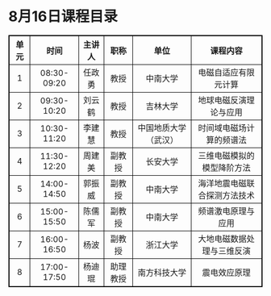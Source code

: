 # 8月16日课程目录

<style>
        table { border-collapse: collapse;}
        table,table tr th, table tr td { border:1px solid #000000; }
    </style>

<table align="center" cellpadding="6">
    <tr>
        <th align="center" valign="middle">单元</th align="center" valign="middle">
        <th align="center" valign="middle">时间</th align="center" valign="middle">
        <th align="center" valign="middle">主讲人</th align="center" valign="middle">
        <th align="center" valign="middle">职称</th align="center" valign="middle">
        <th align="center" valign="middle">单位</th align="center" valign="middle">
        <th align="center" valign="middle">课程内容</th align="center" valign="middle">
   </tr>
    <tr>
  		<td align="center" valign="middle">1</td>
        <td align="center" valign="middle">08:30-09:20</td>
        <td align="center" valign="middle">任政勇</td>
        <td align="center" valign="middle">教授</td>
        <td align="center" valign="middle">中南大学</td>
        <td align="center" valign="middle">电磁自适应有限元计算</td>
    </tr>
    <tr>
        <td align="center" valign="middle">2</td>
        <td align="center" valign="middle">09:30-10:20</td>
        <td align="center" valign="middle">刘云鹤</td>
        <td align="center" valign="middle">教授</td>
        <td align="center" valign="middle">吉林大学</td>
        <td align="center" valign="middle">地球电磁反演理论与应用</td>
    </tr>
        <tr>
        <td align="center" valign="middle">3</td>
        <td align="center" valign="middle">10:30-11:20</td>
        <td align="center" valign="middle">李建慧</td>
        <td align="center" valign="middle">教授</td>
        <td align="center" valign="middle">中国地质大学（武汉）</td>
        <td align="center" valign="middle">时间域电磁场计算的频谱法</td>
    </tr>
        <tr>
        <td align="center" valign="middle">4</td>
        <td align="center" valign="middle">11:30-12:20</td>
        <td align="center" valign="middle">周建美</td>
        <td align="center" valign="middle">副教授</td>
        <td align="center" valign="middle">长安大学</td>
        <td align="center" valign="middle">三维电磁模拟的模型降阶方法</td>
    </tr>
       <tr>
  		<td align="center" valign="middle">5</td>
        <td align="center" valign="middle">14:00-14:50</td>
        <td align="center" valign="middle">郭振威</td>
        <td align="center" valign="middle">副教授</td>
        <td align="center" valign="middle">中南大学</td>
        <td align="center" valign="middle">海洋地震电磁联合探测方法技术</td>
    </tr>
    <tr>
        <td align="center" valign="middle">6</td>
        <td align="center" valign="middle">15:00-15:50</td>
        <td align="center" valign="middle">陈儒军</td>
        <td align="center" valign="middle">副教授</td>
        <td align="center" valign="middle">中南大学</td>
        <td align="center" valign="middle">频谱激电原理与应用</td>
    </tr>
        <tr>
        <td align="center" valign="middle">7</td>
        <td align="center" valign="middle">16:00-16:50</td>
        <td align="center" valign="middle">杨波</td>
        <td align="center" valign="middle">副教授</td>
        <td align="center" valign="middle">浙江大学</td>
        <td align="center" valign="middle">大地电磁数据处理与三维反演</td>
    </tr>
        <tr>
        <td align="center" valign="middle">8</td>
        <td align="center" valign="middle">17:00-17:50</td>
        <td align="center" valign="middle">杨迪琨</td>
        <td align="center" valign="middle">助理教授</td>
        <td align="center" valign="middle">南方科技大学</td>
        <td align="center" valign="middle">震电效应原理</td>
    </tr>
</table>
